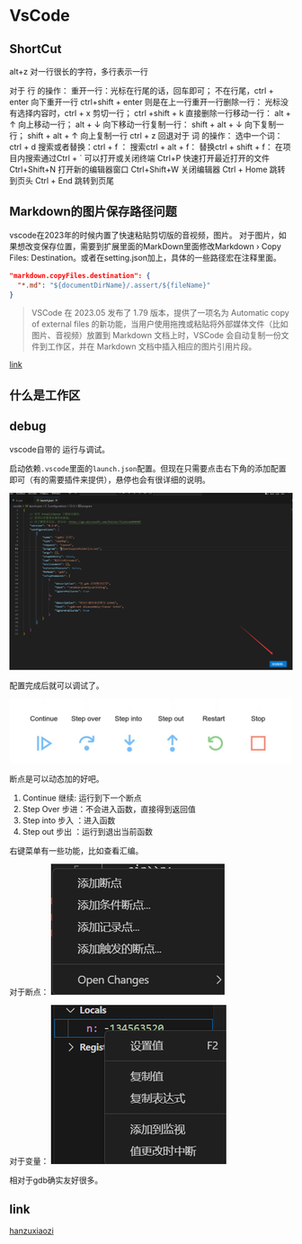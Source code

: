 # VsCode
## ShortCut
alt+z 对一行很长的字符，多行表示一行

对于 行 的操作：
重开一行：光标在行尾的话，回车即可；
                 不在行尾，ctrl + enter 向下重开一行
	ctrl+shift + enter 则是在上一行重开一行删除一行：
光标没有选择内容时，ctrl + x 剪切一行；
ctrl +shift + k 直接删除一行移动一行：
alt + ↑ 向上移动一行；
alt + ↓ 向下移动一行复制一行：
shift + alt + ↓ 向下复制一行；
shift + alt + ↑ 向上复制一行
ctrl + z 回退对于 词 的操作：
选中一个词：ctrl + d 
搜索或者替换：ctrl + f ：
搜索ctrl + alt + f： 
替换ctrl + shift + f：
在项目内搜索通过Ctrl + ` 可以打开或关闭终端
Ctrl+P 快速打开最近打开的文件
Ctrl+Shift+N 
打开新的编辑器窗口
Ctrl+Shift+W 关闭编辑器
Ctrl + Home 跳转到页头
Ctrl + End 跳转到页尾

## Markdown的图片保存路径问题
vscode在2023年的时候内置了快速粘贴剪切版的音视频，图片。
对于图片，如果想改变保存位置，需要到扩展里面的MarkDown里面修改Markdown › Copy Files: Destination。或者在setting.json加上，具体的一些路径宏在注释里面。
```json
"markdown.copyFiles.destination": {
  "*.md": "${documentDirName}/.assert/${fileName}"
}
```
> VSCode 在 2023.05 发布了 1.79 版本，提供了一项名为 Automatic copy of external files 的新功能，当用户使用拖拽或粘贴将外部媒体文件（比如图片、音视频）放置到 Markdown 文档上时，VSCode 会自动复制一份文件到工作区，并在 Markdown 文档中插入相应的图片引用片段。

[link](https://juejin.cn/post/7244809769794289721)

## 什么是工作区

## debug

vscode自带的 运行与调试。

启动依赖`.vscode`里面的`launch.json`配置。但现在只需要点击右下角的添加配置即可（有的需要插件来提供），悬停也会有很详细的说明。

![alt text](img/image-1.png)

配置完成后就可以调试了。

![alt text](img/image.png)

断点是可以动态加的好吧。

1. Continue 继续: 运行到下一个断点
2. Step Over 步进：不会进入函数，直接得到返回值 
3. Step into 步入 ：进入函数
4. Step out 步出 ：运行到退出当前函数

右键菜单有一些功能，比如查看汇编。

对于断点：
![alt text](img/image-2.png)

对于变量：
![alt text](img/image-3.png)

相对于gdb确实友好很多。

## link
[hanzuxiaozi](https://www.bilibili.com/video/BV1Aj411N7Ne/?vd_source=2ae0b3d86625359b9f3be85ab7c6e76e)